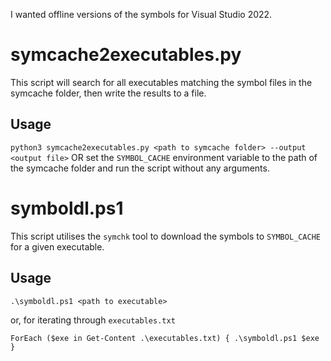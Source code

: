 I wanted offline versions of the symbols for Visual Studio 2022. 

# symcache2executables.py
This script will search for all executables matching the symbol files in the symcache folder, then write the results to a file.

## Usage
`python3 symcache2executables.py <path to symcache folder> --output <output file>`
OR set the `SYMBOL_CACHE` environment variable to the path of the symcache folder and run the script without any arguments.

# symboldl.ps1
This script utilises the `symchk` tool to download the symbols to `SYMBOL_CACHE` for a given executable.
## Usage
`.\symboldl.ps1 <path to executable>`

or, for iterating through `executables.txt`

`ForEach ($exe in Get-Content .\executables.txt) { .\symboldl.ps1 $exe }`
